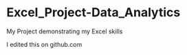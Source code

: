 # Excel_Project-Data_Analytics
My Project demonstrating my Excel skills

I edited this on github.com
